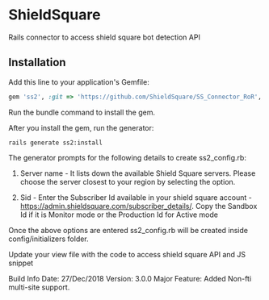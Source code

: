 # ShieldSquare

Rails connector to access shield square bot detection API

## Installation

Add this line to your application's Gemfile:

```ruby
gem 'ss2', :git => 'https://github.com/ShieldSquare/SS_Connector_RoR', :branch => 'ror_multisite'
```
Run the bundle command to install the gem.

After you install the gem, run the generator:

```
rails generate ss2:install
```

The generator prompts for the following details to create ss2_config.rb:

1. Server name - It lists down the available Shield Square servers. Please choose the server closest to your region by selecting the option.

2. Sid - Enter the Subscriber Id available in your shield square account - https://admin.shieldsquare.com/subscriber_details/. Copy the Sandbox Id if it is Monitor mode or the Production Id for Active mode

Once the above options are entered ss2_config.rb will be created inside config/initializers folder.

Update your view file with the code to access shield square API and JS snippet

Build Info
Date: 27/Dec/2018
Version: 3.0.0
Major Feature: Added Non-fti multi-site support.

